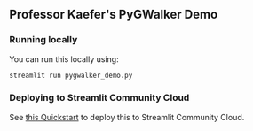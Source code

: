 ## Professor Kaefer's PyGWalker Demo

### Running locally
You can run this locally using:
```bash
streamlit run pygwalker_demo.py
```

### Deploying to Streamlit Community Cloud
See [this Quickstart](https://docs.streamlit.io/deploy/streamlit-community-cloud/get-started/quickstart?slug=deploy&slug=streamlit-community-cloud&slug=get-started) to deploy this to Streamlit Community Cloud.

